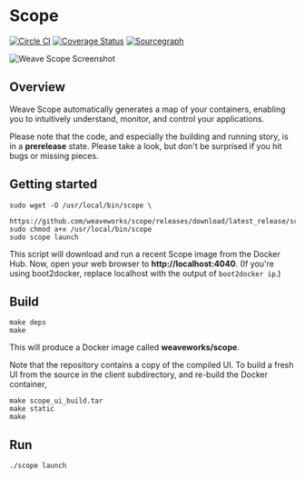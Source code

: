 # Scope

[![Circle CI](https://circleci.com/gh/weaveworks/scope/tree/master.svg?style=shield)](https://circleci.com/gh/weaveworks/scope/tree/master) [![Coverage Status](https://coveralls.io/repos/weaveworks/scope/badge.svg)](https://coveralls.io/r/weaveworks/scope) [![Sourcegraph](https://sourcegraph.com/api/repos/github.com/weaveworks/scope/.badges/status.svg)](https://sourcegraph.com/github.com/weaveworks/scope)

![Weave Scope Screenshot](http://weave.works/img/header-image-left.png)


## Overview

Weave Scope automatically generates a map of your containers, enabling you to
intuitively understand, monitor, and control your applications.

Please note that the code, and especially the building and running story, is
in a **prerelease** state. Please take a look, but don't be surprised if you
hit bugs or missing pieces.


## Getting started

```
sudo wget -O /usr/local/bin/scope \
  https://github.com/weaveworks/scope/releases/download/latest_release/scope
sudo chmod a+x /usr/local/bin/scope
sudo scope launch
```

This script will download and run a recent Scope image from the Docker Hub.
Now, open your web browser to **http://localhost:4040**. (If you're using
boot2docker, replace localhost with the output of `boot2docker ip`.)


## Build

```
make deps
make
```

This will produce a Docker image called **weaveworks/scope**.

Note that the repository contains a copy of the compiled UI. To build a fresh
UI from the source in the client subdirectory, and re-build the Docker
container,

```
make scope_ui_build.tar
make static
make
```


## Run

```
./scope launch
```
